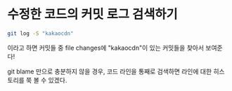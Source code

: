 # 수정한 코드의 커밋 로그 검색하기
```sh
git log -S "kakaocdn"
```
이라고 하면 커밋들 중 file changes에 "kakaocdn"이 있는 커밋들을 찾아서 보여준다!

git blame 만으로 충분하지 않을 경우, 코드 라인을 통째로 검색하면 라인에 대한 히스토리를 쭉 볼 수 있겠다.
